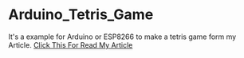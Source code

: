 # Arduino_Tetris_Game
It's a example for Arduino or ESP8266 to make a tetris game form my Article.
[Click This For Read My Article](https://playground.cmmakerclub.com/2014/10/micro/arduino-2/%E0%B9%80%E0%B8%82%E0%B8%B5%E0%B8%A2%E0%B8%99%E0%B9%80%E0%B8%81%E0%B8%A1-tetris-%E0%B8%AA%E0%B8%99%E0%B8%B8%E0%B8%81%E0%B9%86-%E0%B8%94%E0%B9%89%E0%B8%A7%E0%B8%A2%E0%B9%84%E0%B8%A1%E0%B9%82%E0%B8%84/)
